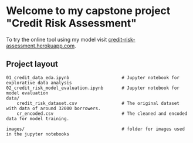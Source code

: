 # Welcome to my capstone project "Credit Risk Assessment"

To try the online tool using my model visit [credit-risk-assessment.herokuapp.com](https://credit-risk-assessment.herokuapp.com).

## Project layout

    01_credit_data_eda.ipynb					# Jupyter notebook for explorative data analysis
    02_credit_risk_model_evaluation.ipynb		# Jupyter notebook for model evaluation
    data/
    	credit_risk_dataset.csv					# The original dataset with data of around 32000 borrowers. 
    	cr_encoded.csv  						# The cleaned and encoded data for model training.
    
    images/										# folder for images used in the jupyter notebooks